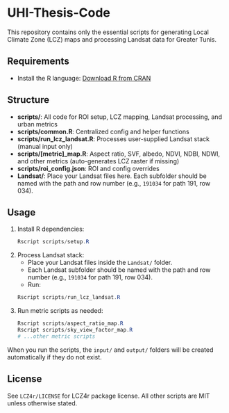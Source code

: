 # UHI-Thesis-Code

This repository contains only the essential scripts for generating Local Climate Zone (LCZ) maps and processing Landsat data for Greater Tunis.

## Requirements
- Install the R language: [Download R from CRAN](https://cran.r-project.org/)

## Structure
- **scripts/**: All code for ROI setup, LCZ mapping, Landsat processing, and urban metrics
- **scripts/common.R**: Centralized config and helper functions
- **scripts/run_lcz_landsat.R**: Processes user-supplied Landsat stack (manual input only)
- **scripts/[metric]_map.R**: Aspect ratio, SVF, albedo, NDVI, NDBI, NDWI, and other metrics (auto-generates LCZ raster if missing)
- **scripts/roi_config.json**: ROI and config overrides
- **Landsat/**: Place your Landsat files here. Each subfolder should be named with the path and row number (e.g., `191034` for path 191, row 034).

## Usage
1. Install R dependencies:
   ```powershell
   Rscript scripts/setup.R
   ```
2. Process Landsat stack:
   - Place your Landsat files inside the `Landsat/` folder.
   - Each Landsat subfolder should be named with the path and row number (e.g., `191034` for path 191, row 034).
   - Run:
   ```powershell
   Rscript scripts/run_lcz_landsat.R
   ```
3. Run metric scripts as needed:
   ```powershell
   Rscript scripts/aspect_ratio_map.R
   Rscript scripts/sky_view_factor_map.R
   # ...other metric scripts
   ```

When you run the scripts, the `input/` and `output/` folders will be created automatically if they do not exist.

## License
See `LCZ4r/LICENSE` for LCZ4r package license. All other scripts are MIT unless otherwise stated.
